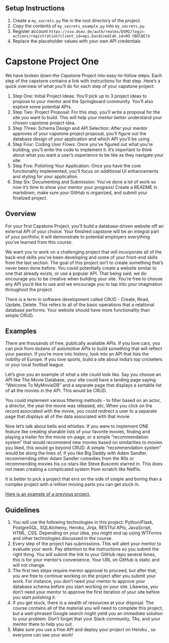 ## Setup Instructions

1. Create a `my_secrets.py` file in the root directory of the project.
2. Copy the contents of `my_secrets_example.py` into `my_secrets.py`.
3. Register account `https://sso.dsmz.de/auth/realms/DSMZ/login-actions/registration?client_id=api.bacdive&tab_id=0O-tBUlQElU`
4. Replace the placeholder values with your own API credentials

# Capstone Project One

We have broken down the Capstone Project into easy-to-follow steps. Each step of the capstone contains a link with instructions for that step. Here’s a quick overview of what you’ll do for each step of your capstone project:

1. Step One: Initial Project Ideas: You’ll pick up to 3 project ideas to propose to your mentor and the Springboard community. You’ll also explore some potential APIs.
2. Step Two: Project Proposal: For this step, you’ll write a proposal for the site you want to build. This will help your mentor better understand your chosen capstone project idea.
3. Step Three: Schema Design and API Selection: After your mentor approves of your capstone project proposal, you’ll figure out the database design of your application and which API you’ll be using.
4. Step Four: Coding User Flows: Once you’ve figured out what you’re building, you’ll write the code to implement it. It’s important to think about what you want a user’s experience to be like as they navigate your site.
5. Step Five: Polishing Your Application: Once you have the core functionality implemented, you’ll focus on additional UI enhancements and styling for your application.
6. Step Six: Documenting and Submission: You’ve done a lot of work so now it’s time to show your mentor your progress! Create a README in markdown, make sure your GitHub is organized, and submit your finalized project.

## Overview

For your first Capstone Project, you’ll build a database-driven website off an external
API of your choice. Your finished capstone will be an integral part of your portfolio; it will demonstrate to potential employers everything you’ve learned from this course.

We want you to work on a challenging project that will incorporate all of the back-end
skills you’ve been developing and some of your front-end skills from the last section.
The goal of this project isn’t to create something that’s never been done before. You
could potentially create a website similar to one that already exists, or use a popular
API. That being said, we do encourage you to be creative when building your site. You’re free to choose any API you’d like to use and we encourage you to tap into your
imagination throughout the project.

There is a term in software development called CRUD - Create, Read, Update, Delete. This refers to all of the basic operations that a relational database performs. Your website should have more functionality than simple CRUD.

## Examples

There are thousands of free, publically available APIs. If you love cars, you can pick
from dozens of automotive APIs to build something that will reflect your passion. If you’re more into history, look into an API that lists the nobility of Europe. If you love sports, build a site about India’s top cricketers or your local football league.

Let’s give you an example of what a site could look like. Say you choose an API like The
Movie Database, your site could have a landing page saying “Welcome To MyMovieDB” and a separate page that displays a sortable list of all the movies in the API. This would be CRUD.

You could implement various filtering methods - to filter based on an actor, a director,
the year the movie was released, etc. When you click on the record associated with the movie, you could redirect a user to a separate page that displays all of the data
associated with that movie.

Now let’s talk about bells and whistles. If you were to implement ONE feature like
creating sharable lists of your favorite movies, finding and playing a trailer for the movie on-page, or a simple “recommendation system” that would recommend new movies based on similarities to movies you liked, this would go beyond CRUD. A simple
“recommendation system” would be along the lines of, if you like Big Daddy with Adam
Sandler, recommending other Adam Sandler comedies from the 90s or recommending
movies his co-stars like Steve Buscemi starred in. This does not mean creating a
complicated system from scratch like Netflix.

It is better to pick a project that errs on the side of simple and boring than a complex
project with a million moving parts you can get stuck in.

[Here is an example of a previous project.](https://github.com/juliahazer/chart-my-team)

## Guidelines

1. You will use the following technologies in this project: Python/Flask, PostgreSQL, SQLAlchemy, Heroku, Jinja, RESTful APIs, JavaScript, HTML, CSS. Depending on your idea, you might end up using WTForms and other technologies discussed in the course.
2. Every step of the project has submissions. This will alert your mentor to evaluate your work. Pay attention to the instructions so you submit the right thing. You will submit the link to your GitHub repo several times, this is for your mentor’s convenience. Your URL on GitHub is static and will not change.
3. The first two steps require mentor approval to proceed, but after that, you are free to continue working on the project after you submit your work. For instance, you don’t need your mentor to approve your database schema before you start working on your site. Likewise, you don’t need your mentor to approve the first iteration of your site before you start polishing it.
4. If you get stuck, there is a wealth of resources at your disposal. The course contains all of the material you will need to complete this project, but a well-phrased Google search might yield you an immediate solution to your problem. Don’t forget that your Slack community, TAs, and your mentor there to help you out.
5. Make sure you use a free API and deploy your project on Heroku , so everyone can see your work!
